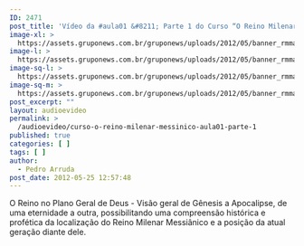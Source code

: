 ```yaml
---
ID: 2471
post_title: 'Vídeo da #aula01 &#8211; Parte 1 do Curso “O Reino Milenar Messiânico”'
image-xl: >
  https://assets.gruponews.com.br/gruponews/uploads/2012/05/banner_rmma1-prt1.jpg
image-l: >
  https://assets.gruponews.com.br/gruponews/uploads/2012/05/banner_rmma1-prt1.jpg
image-sq-l: >
  https://assets.gruponews.com.br/gruponews/uploads/2012/05/banner_rmma1-prt1.jpg
image-sq-m: >
  https://assets.gruponews.com.br/gruponews/uploads/2012/05/banner_rmma1-prt1-720x320.jpg
post_excerpt: ""
layout: audioevideo
permalink: >
  /audioevideo/curso-o-reino-milenar-messinico-aula01-parte-1
published: true
categories: [ ]
tags: [ ]
author:
  - Pedro Arruda
post_date: 2012-05-25 12:57:48
---
```

O Reino no Plano Geral de Deus - Visão geral de Gênesis a Apocalipse, de uma eternidade a outra, possibilitando uma compreensão histórica e profética da localização do Reino Milenar Messiânico e a posição da atual geração diante dele.